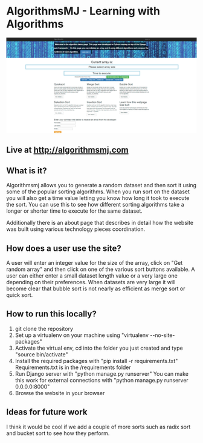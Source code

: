 # AlgorithmsMJ - Learning with Algorithms

![AlgoMJ screenshot](algomj-screenshot.png "Screenshot of AlgorithmsMJ homepage")

## Live at http://algorithmsmj.com

## What is it?
Algorithmsmj allows you to generate a random dataset and then sort it using some of the popular sorting algorithms. When you run sort on the dataset you will also get a time value letting you know how long it took to execute the sort. You can use this to see how different sorting algorithms take a longer or shorter time to execute for the same dataset.  

Additionally there is an about page that describes in detail how the website was built using various technology pieces coordination.  

## How does a user use the site?
A user will enter an integer value for the size of the array, click on "Get random array" and then click on one of the various sort buttons available. A user can either enter a small dataset length value or a very large one depending on their preferences. When datasets are very large it will become clear that bubble sort is not nearly as efficient as merge sort or quick sort. 

## How to run this locally?
1. git clone the repository
2. Set up a virtualenv on your machine using "virtualenv <name for virtualenv folder> --no-site-packages"
3. Activate the virtual env, cd into the folder you just created and type "source bin/activate"
4. Install the required packages with "pip install -r requirements.txt" Requirements.txt is in the /requirements folder
5. Run Django server with "python manage.py runserver" You can make this work for external connections with "python manage.py runserver 0.0.0.0:8000"
6. Browse the website in your browser
  
## Ideas for future work
I think it would be cool if we add a couple of more sorts such as radix sort and bucket sort to see how they perform.

